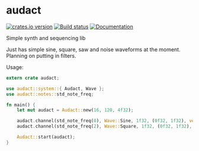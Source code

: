 # audact
[![crates.io version](https://img.shields.io/crates/v/audact.svg)](https://crates.io/crates/audact)
[![Build status](https://travis-ci.org/shockham/audact.svg?branch=master)](https://travis-ci.org/shockham/audact)
[![Documentation](https://docs.rs/audact/badge.svg)](https://docs.rs/audact)

Simple synth and sequencing lib

Just has simple sine, square, saw and noise waveforms at the moment. Planning on putting in filters.

Usage:

```rust
extern crate audact;

use audact::system::{ Audact, Wave };
use audact::notes::std_note_freq;

fn main() {
    let mut audact = Audact::new(16, 120, 4f32);

    audact.channel(std_note_freq(0), Wave::Sine, 1f32, (0f32, 1f32), vec![0,4,8,12]).unwrap();
    audact.channel(std_note_freq(2), Wave::Square, 1f32, (0f32, 1f32), vec![2,6,10,14]).unwrap();

    Audact::start(audact);
}
```
